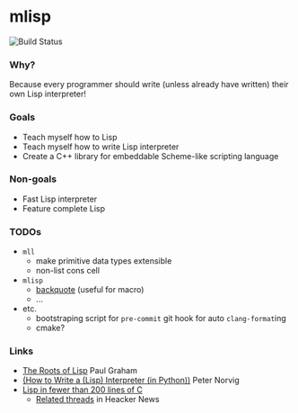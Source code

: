 # mlisp

![Build Status](https://travis-ci.com/chanryu/mlisp.svg?branch=master)

### Why?
Because every programmer should write (unless already have written) their own Lisp interpreter!

### Goals

- Teach myself how to Lisp
- Teach myself how to write Lisp interpreter
- Create a C++ library for embeddable Scheme-like scripting language

### Non-goals

- Fast Lisp interpreter
- Feature complete Lisp

### TODOs

- `mll`
  - make primitive data types extensible
  - non-list cons cell
- `mlisp`
  - [backquote](http://www.lispworks.com/documentation/HyperSpec/Body/02_df.htm) (useful for macro)
  - ...
- etc.
  - bootstraping script for `pre-commit` git hook for auto `clang-format`ing
  - cmake?

### Links

- [The Roots of Lisp](http://www.paulgraham.com/rootsoflisp.html)  Paul Graham
- [(How to Write a (Lisp) Interpreter (in Python))](http://norvig.com/lispy.html) Peter Norvig
- [Lisp in fewer than 200 lines of C](https://carld.github.io/2017/06/20/lisp-in-less-than-200-lines-of-c.html)
   - [Related threads](https://news.ycombinator.com/item?id=15781883) in Heacker News
